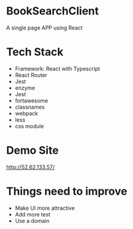 # BookSearchClient
A single page APP using React

# Tech Stack
 * Framework:  React with Typescript
 * React Router
 * Jest
 * enzyme
 * Jest
 * fortawesome
 * classnames
 * webpack
 * less
 * css module
 
# Demo Site
  http://52.62.133.57/
  
# Things need to improve
* Make UI more attractive
* Add more test
* Use a domain
	

